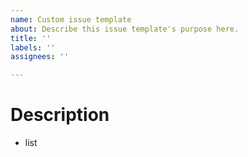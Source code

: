 ```yaml
---
name: Custom issue template
about: Describe this issue template's purpose here.
title: ''
labels: ''
assignees: ''

---
```


# Description
- list
